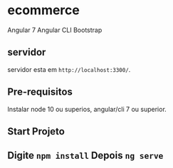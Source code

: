 # ecommerce

Angular 7
Angular CLI
Bootstrap

## servidor

servidor esta em `http://localhost:3300/`. 

## Pre-requisitos

Instalar node 10 ou superios, angular/cli 7 ou superior.

## Start Projeto

Digite `npm install`
Depois `ng serve` 
----